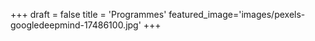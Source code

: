 +++
draft = false
title = 'Programmes'
featured_image='images/pexels-googledeepmind-17486100.jpg'
+++
